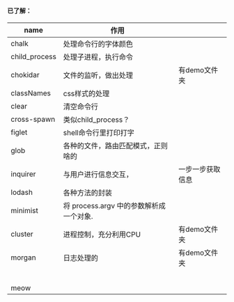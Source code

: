 #### 已了解：

| name          | 作用                                    |                  |
| ------------- | --------------------------------------- | ---------------- |
| chalk         | 处理命令行的字体颜色                    |                  |
| child_process | 处理子进程，执行命令                    |                  |
| chokidar      | 文件的监听，做出处理                    | 有demo文件夹     |
| classNames    | css样式的处理                           |                  |
| clear         | 清空命令行                              |                  |
| cross-spawn   | 类似child_process？                     |                  |
| figlet        | shell命令行里打印打字                   |                  |
| glob          | 各种的文件，路由匹配模式，正则啥的      |                  |
| inquirer      | 与用户进行信息交互，                    | 一步一步获取信息 |
| lodash        | 各种方法的封装                          |                  |
| minimist      | 将 process.argv 中的参数解析成一个对象. |                  |
| cluster       | 进程控制，充分利用CPU                   | 有demo文件夹     |
| morgan        | 日志处理的                              | 有demo文件夹     |
|               |                                         |                  |
|               |                                         |                  |
|               |                                         |                  |
|               |                                         |                  |
|               |                                         |                  |
| meow          |                                         |                  |

